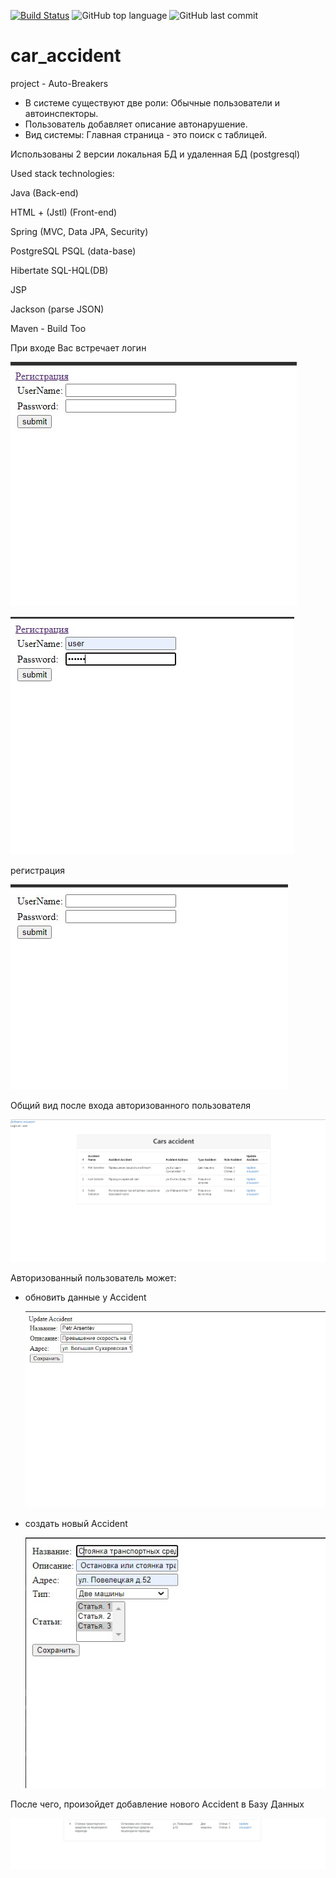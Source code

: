[![Build Status](https://app.travis-ci.com/GrandEmetak/car_accident.svg?branch=main)](https://app.travis-ci.com/GrandEmetak/car_accident)
![GitHub top language](https://img.shields.io/github/languages/top/GrandEmetak/car_accident?logo=java&logoColor=red)
![GitHub last commit](https://img.shields.io/github/last-commit/GrandEmetak/car_accident?logo=github)

# car_accident

project - Auto-Breakers

- В системе существуют две роли:
  Обычные пользователи и автоинспекторы.
- Пользователь добавляет описание автонарушение.
- Вид системы:
  Главная страница - это поиск с таблицей.

Использованы 2 версии локальная  БД и удаленная БД (postgresql)

Used stack technologies:

Java (Back-end)

HTML + (Jstl) (Front-end)

Spring (MVC, Data JPA, Security)

PostgreSQL PSQL (data-base)

Hibertate SQL-HQL(DB)

JSP

Jackson (parse JSON)

Maven - Build Too

При входе Вас встречает логин

![Image of Arch](https://github.com/GrandEmetak/car_accident/blob/main/image/Screenshot_15.jpg)

![Image of Arch](https://github.com/GrandEmetak/car_accident/blob/main/image/Screenshot_17.jpg)

регистрация

![Image of Arch](https://github.com/GrandEmetak/car_accident/blob/main/image/Screenshot_16.jpg)

Общий вид после входа авторизованного пользователя

![Image of Arch](https://github.com/GrandEmetak/car_accident/blob/main/image/Screenshot_18.jpg)

Авторизованный пользователь может:

- обновить данные у Accident
  
  ![Image of Arch](https://github.com/GrandEmetak/car_accident/blob/main/image/Screenshot_19.jpg)
- создать новый Accident
  
  ![Image of Arch](https://github.com/GrandEmetak/car_accident/blob/main/image/Screenshot_20.jpg)
    
После чего, произойдет добавление нового Accident в Базу Данных

   ![Image of Arch](https://github.com/GrandEmetak/car_accident/blob/main/image/Screenshot_21.jpg)




